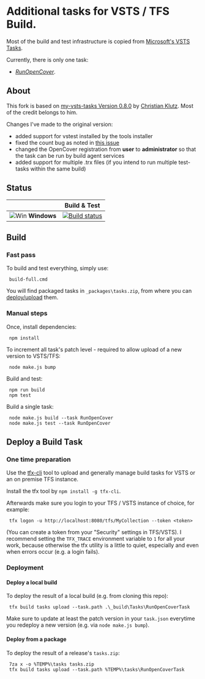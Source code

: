 # Additional tasks for VSTS / TFS Build.

Most of the build and test infrastructure is copied from [Microsoft's VSTS Tasks](https://github.com/Microsoft/vsts-tasks).

Currently, there is only one task:

* [_RunOpenCover_](Tasks/RunOpenCover/README.md).

## About

This fork is based on [my-vsts-tasks Version 0.8.0](https://github.com/cklutz/my-vsts-tasks) by [Christian Klutz](https://github.com/cklutz).
Most of the credit belongs to him.

Changes I've made to the original version:
* added support for vstest installed by the tools installer
* fixed the count bug as noted in [this issue](https://github.com/cklutz/my-vsts-tasks/issues/2)
* changed the OpenCover registration from **user** to **administrator** so that the task can be run by build agent services
* added support for multiple .trx files (if you intend to run multiple test-tasks within the same build)

## Status

|   | Build & Test |
|---|:-----:|
|![Win](docs/images/win_med.png) **Windows**|[![Build status](https://ci.appveyor.com/api/projects/status/ddr94r6onjfjro23?svg=true)](https://ci.appveyor.com/project/cklutz/my-vsts-tasks)|

## Build

### Fast pass

To build and test everything, simply use:

     build-full.cmd

You will find packaged tasks in `_packages\tasks.zip`, from where you can [deploy/upload](#deploy-from-a-package) them.

### Manual steps

Once, install dependencies:

     npm install

To increment all task's patch level - required to allow upload of a new version to VSTS/TFS:

     node make.js bump

Build and test:

     npm run build
     npm test

Build a single task:

     node make.js build --task RunOpenCover
     node make.js test --task RunOpenCover

## Deploy a Build Task

### One time preparation

Use the [tfx-cli](https://github.com/Microsoft/tfs-cli) tool to upload and generally
manage build tasks for VSTS or an on premise TFS instance.

Install the tfx tool by `npm install -g tfx-cli`.

Afterwards make sure you login to your TFS / VSTS instance of choice, for example:

     tfx logon -u http://localhost:8080/tfs/MyCollection --token <token>

(You can create a token from your "Security" settings in TFS/VSTS). I recommend setting
the `TFX_TRACE` environment variable to `1` for all your work, because otherwise the
tfx utility is a little to quiet, especially and even when errors occur (e.g. a login
fails).

### Deployment

#### Deploy a local build

To deploy the result of a local build (e.g. from cloning this repo):

     tfx build tasks upload --task.path .\_build\Tasks\RunOpenCoverTask

Make sure to update at least the patch version in your `task.json` everytime you
redeploy a new version (e.g. via `node make.js bump`).

#### Deploy from a package

To deploy the result of a release's `tasks.zip`:

     7za x -o %TEMP%\tasks tasks.zip
     tfx build tasks upload --task.path %TEMP%\tasks\RunOpenCoverTask



